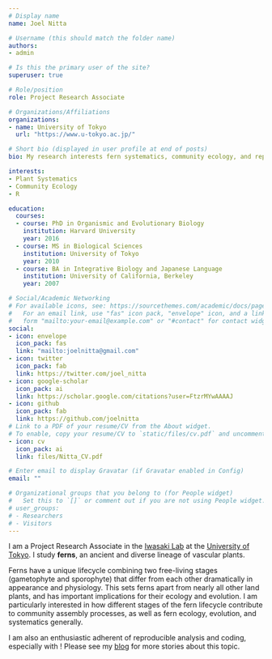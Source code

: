 ```yaml
---
# Display name
name: Joel Nitta

# Username (this should match the folder name)
authors:
- admin

# Is this the primary user of the site?
superuser: true

# Role/position
role: Project Research Associate

# Organizations/Affiliations
organizations:
- name: University of Tokyo
  url: "https://www.u-tokyo.ac.jp/"

# Short bio (displayed in user profile at end of posts)
bio: My research interests fern systematics, community ecology, and reproducible analysis.

interests:
- Plant Systematics
- Community Ecology
- R

education:
  courses:
  - course: PhD in Organismic and Evolutionary Biology
    institution: Harvard University
    year: 2016
  - course: MS in Biological Sciences
    institution: University of Tokyo
    year: 2010
  - course: BA in Integrative Biology and Japanese Language
    institution: University of California, Berkeley
    year: 2007

# Social/Academic Networking
# For available icons, see: https://sourcethemes.com/academic/docs/page-builder/#icons
#   For an email link, use "fas" icon pack, "envelope" icon, and a link in the
#   form "mailto:your-email@example.com" or "#contact" for contact widget.
social:
- icon: envelope
  icon_pack: fas
  link: "mailto:joelnitta@gmail.com"
- icon: twitter
  icon_pack: fab
  link: https://twitter.com/joel_nitta
- icon: google-scholar
  icon_pack: ai
  link: https://scholar.google.com/citations?user=FtzrMYwAAAAJ
- icon: github
  icon_pack: fab
  link: https://github.com/joelnitta
# Link to a PDF of your resume/CV from the About widget.
# To enable, copy your resume/CV to `static/files/cv.pdf` and uncomment the lines below.
- icon: cv
  icon_pack: ai
  link: files/Nitta_CV.pdf

# Enter email to display Gravatar (if Gravatar enabled in Config)
email: ""

# Organizational groups that you belong to (for People widget)
#   Set this to `[]` or comment out if you are not using People widget.
# user_groups:
# - Researchers
# - Visitors
---
```


I am a Project Research Associate in the <a href="http://iwasakilab.bs.s.u-tokyo.ac.jp/eindex.html">Iwasaki Lab</a> at the <a href="https://www.u-tokyo.ac.jp/">University of Tokyo</a>. I study **ferns**, an ancient and diverse lineage of vascular plants.

Ferns have a unique lifecycle combining two free-living stages (gametophyte and sporophyte) that differ from each other dramatically in appearance and physiology. This sets ferns apart from nearly all other land plants, and has important implications for their ecology and evolution. I am particularly interested in how different stages of the fern lifecycle contribute to community assembly processes, as well as fern ecology, evolution, and systematics generally.

I am also an enthusiastic adherent of reproducible analysis and coding, especially with [<i class="fab fa-r-project"></i>](https://www.r-project.org)! Please see my <a href="/#posts" data-target="#posts">blog</a> for more stories about this topic.
